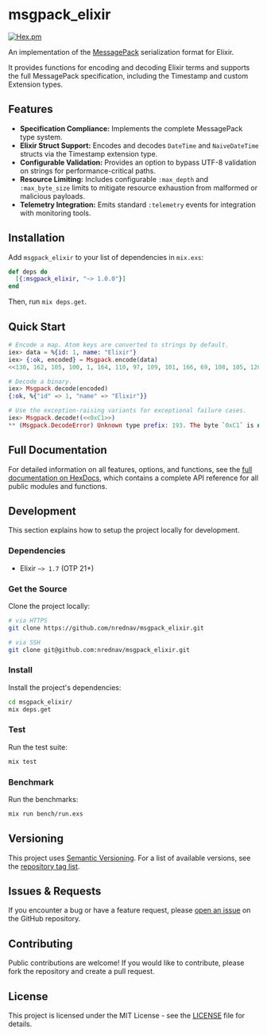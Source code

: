# msgpack_elixir

[![Hex.pm](https://img.shields.io/hexpm/v/msgpack_elixir.svg)](https://hex.pm/packages/msgpack_elixir)

An implementation of the [MessagePack](https://msgpack.org/) serialization
format for Elixir.

It provides functions for encoding and decoding Elixir terms and supports the
full MessagePack specification, including the Timestamp and custom Extension
types.

## Features

- **Specification Compliance:** Implements the complete MessagePack type system.
- **Elixir Struct Support:** Encodes and decodes `DateTime` and `NaiveDateTime`
  structs via the Timestamp extension type.
- **Configurable Validation:** Provides an option to bypass UTF-8 validation on
  strings for performance-critical paths.
- **Resource Limiting:** Includes configurable `:max_depth` and `:max_byte_size`
  limits to mitigate resource exhaustion from malformed or malicious payloads.
- **Telemetry Integration:** Emits standard `:telemetry` events for integration
  with monitoring tools.

## Installation

Add `msgpack_elixir` to your list of dependencies in `mix.exs`:

```elixir
def deps do
  [{:msgpack_elixir, "~> 1.0.0"}]
end
```

Then, run `mix deps.get`.

## Quick Start

```elixir
# Encode a map. Atom keys are converted to strings by default.
iex> data = %{id: 1, name: "Elixir"}
iex> {:ok, encoded} = Msgpack.encode(data)
<<130, 162, 105, 100, 1, 164, 110, 97, 109, 101, 166, 69, 108, 105, 120, 105, 114>>

# Decode a binary.
iex> Msgpack.decode(encoded)
{:ok, %{"id" => 1, "name" => "Elixir"}}

# Use the exception-raising variants for exceptional failure cases.
iex> Msgpack.decode!(<<0xC1>>)
** (Msgpack.DecodeError) Unknown type prefix: 193. The byte `0xC1` is not a valid MessagePack type marker.
```

## Full Documentation

For detailed information on all features, options, and functions, see the [full
documentation on HexDocs](https://hexdocs.pm/msgpack_elixir/Msgpack.html), which
contains a complete API reference for all public modules and functions.

## Development

This section explains how to setup the project locally for development.

### Dependencies

- Elixir `~> 1.7` (OTP 21+)

### Get the Source

Clone the project locally:

```bash
# via HTTPS
git clone https://github.com/nrednav/msgpack_elixir.git

# via SSH
git clone git@github.com:nrednav/msgpack_elixir.git
```

### Install

Install the project's dependencies:

```bash
cd msgpack_elixir/
mix deps.get
```

### Test

Run the test suite:

```bash
mix test
```

### Benchmark

Run the benchmarks:

```bash
mix run bench/run.exs
```

## Versioning

This project uses [Semantic Versioning](https://semver.org/).
For a list of available versions, see the [repository tag list](https://github.com/nrednav/msgpack_elixir/tags).

## Issues & Requests

If you encounter a bug or have a feature request, please [open an
issue](https://github.com/nrednav/msgpack_elixir/issues) on the GitHub
repository.

## Contributing

Public contributions are welcome! If you would like to contribute, please fork
the repository and create a pull request.

## License

This project is licensed under the MIT License - see the [LICENSE](./LICENSE)
file for details.
